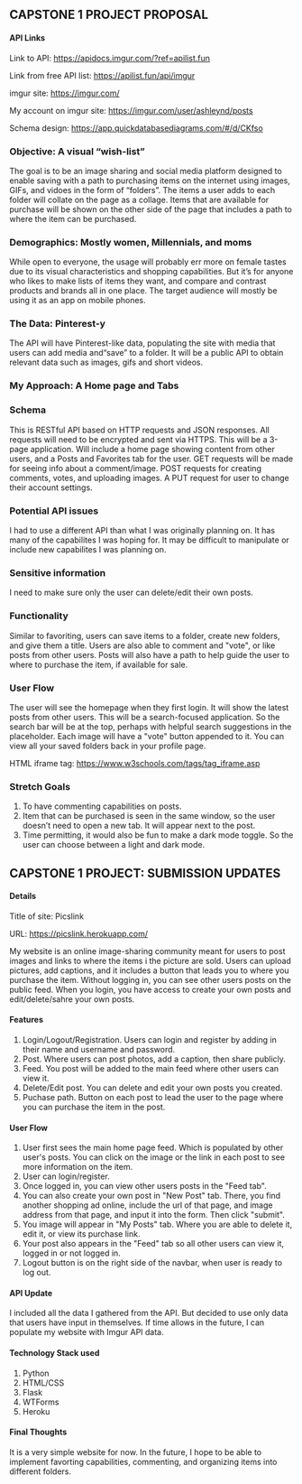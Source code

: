 ## CAPSTONE 1 PROJECT PROPOSAL

#### API Links
Link to API:
https://apidocs.imgur.com/?ref=apilist.fun

Link from free API list:
https://apilist.fun/api/imgur 

imgur site:
https://imgur.com/

My account on imgur site:
https://imgur.com/user/ashleynd/posts

Schema design:
https://app.quickdatabasediagrams.com/#/d/CKfso


### Objective: A visual “wish-list”
  
The goal is to be an image sharing and social media platform designed to enable saving with a path to purchasing items on the internet using images, GIFs, and vidoes in the form of “folders”. The items a user adds to each folder will collate on the page as a collage. Items that are available for purchase will be shown on the other side of the page that includes a path to where the item can be purchased. 

### Demographics: Mostly women, Millennials, and moms 

While open to everyone, the usage will probably err more on female tastes due to its visual characteristics and shopping capabilities. But it’s for anyone who likes to make lists of items they want, and compare and contrast products and brands all in one place. The target audience will mostly be using it as an app on mobile phones. 

### The Data: Pinterest-y

The API will have Pinterest-like data, populating the site with media that users can add media and“save” to a folder. It will be a public API to obtain relevant data such as images, gifs and short videos.

### My Approach: A Home page and Tabs

### Schema
This is RESTful API based on HTTP requests and JSON responses. All requests will need to be encrypted and sent via HTTPS. This will be a 3-page application. Will include a home page showing content from other users, and a Posts and Favorites tab for the user. GET requests will be made for seeing info about a comment/image. POST requests for creating comments, votes, and uploading images. A PUT request for user to change their account settings.

### Potential API issues
I had to use a different API than what I was originally planning on. It has many of the capabilites I was hoping for. It may be difficult to manipulate or include new capabilites I was planning on. 

### Sensitive information
I need to make sure only the user can delete/edit their own posts.

### Functionality
Similar to favoriting, users can save items to a folder, create new folders, and give them a title. Users are also able to comment and "vote", or like posts from other users. Posts will also have a path to help guide the user to where to purchase the item, if available for sale.

### User Flow
The user will see the homepage when they first login. It will show the latest posts from other users. This will be a search-focused application. So the search bar will be at the top, perhaps with helpful search suggestions in the placeholder. Each image will have a "vote" button appended to it. You can view all your saved folders back in your profile page.

HTML iframe tag:
https://www.w3schools.com/tags/tag_iframe.asp

### Stretch Goals
1. To have commenting capabilities on posts. 
2. Item that can be purchased is seen in the same window, so the user doesn’t need to open a new tab. It will appear next to the post. 
3. Time permitting, it would also be fun to make a dark mode toggle. So the user can choose between a light and dark mode.


## CAPSTONE 1 PROJECT: SUBMISSION UPDATES

#### Details
Title of site: Picslink

URL: https://picslink.herokuapp.com/

My website is an online image-sharing community meant for users to post images and links to where the items i the picture are sold.
Users can upload pictures, add captions, and it includes a button that leads you to where you purchase the item. Without logging in, you can see other users posts on the public feed. When you login, you have access to create your own posts and edit/delete/sahre your own posts.

#### Features
1. Login/Logout/Registration. Users can login and register by adding in their name and username and password.
2. Post. Where users can post photos, add a caption, then share publicly. 
3. Feed. You post will be added to the main feed where other users can view it.
4. Delete/Edit post. You can delete and edit your own posts you created.
5. Puchase path. Button on each post to lead the user to the page where you can purchase the item in the post.

#### User Flow

1. User first sees the main home page feed. Which is populated by other user's posts. You can click on the image or the link in each post to see more information on the item.
2. User can login/register. 
3. Once logged in, you can view other users posts in the "Feed tab".
4. You can also create your own post in "New Post" tab. There, you find another shopping ad online, include the url of that page, and image address from that page, and input it into the form. Then click "submit".
5. You image will appear in "My Posts" tab. Where you are able to delete it, edit it, or view its purchase link. 
6. Your post also appears in the "Feed" tab so all other users can view it, logged in or not logged in.
7. Logout button is on the right side of the navbar, when user is ready to log out.

#### API Update

I included all the data I gathered from the API. But decided to use only data that users have input in themselves. 
If time allows in the future, I can populate my website with Imgur API data.

#### Technology Stack used
1. Python
2. HTML/CSS
3. Flask
4. WTForms
5. Heroku

#### Final Thoughts

It is a very simple website for now. In the future, I hope to be able to implement favorting capabilities, commenting, and organizing items into different folders.
